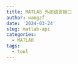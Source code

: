```yaml
---
title: MATLAB 外部语言接口
author: wangzf
date: '2024-03-24'
slug: matlab-api
categories:
  - MATLAB
tags:
  - tool
---
```

